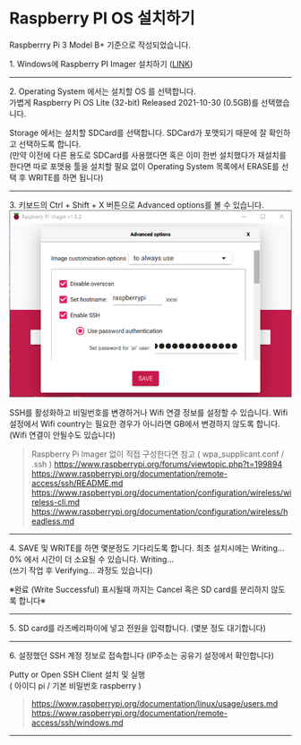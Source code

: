 # Raspberry PI OS 설치하기

Raspberrry Pi 3 Model B+ 기준으로 작성되었습니다.

1\. Windows에 Raspberry PI Imager 설치하기 \([LINK](https://www.raspberrypi.com/software/)\)

- - - - -
2\. Operating System 에서는 설치할 OS 를 선택합니다.   
가볍게 Raspberry Pi OS Lite (32-bit) Released 2021-10-30 (0.5GB)를 선택했습니다.

Storage 에서는 설치할 SDCard를 선택합니다. SDCard가 포맷되기 때문에 잘 확인하고 선택하도록 합니다.   
(만약 이전에 다른 용도로 SDCard를 사용했다면 혹은 이미 한번 설치했다가 재설치를 한다면 따로 포맷용 툴을 설치할 필요 없이 Operating System 목록에서 ERASE를 선택 후 WRITE를 하면 됩니다)

- - - - -
3\. 키보드의 Ctrl + Shift + X 버튼으로 Advanced options를 볼 수 있습니다.
![image](./resource/raspberry_pi_imager.png)   

SSH를 활성화하고 비밀번호를 변경하거나 Wifi 연결 정보를 설정할 수 있습니다. Wifi 설정에서 Wifi country는 필요한 경우가 아니라면 GB에서 변경하지 않도록 합니다. (Wifi 연결이 안될수도 있습니다)

> Raspberry Pi Imager 없이 직접 구성한다면 참고 ( wpa_supplicant.conf / .ssh )
> https://www.raspberrypi.org/forums/viewtopic.php?t=199894
> https://www.raspberrypi.org/documentation/remote-access/ssh/README.md
> https://www.raspberrypi.org/documentation/configuration/wireless/wireless-cli.md
> https://www.raspberrypi.org/documentation/configuration/wireless/headless.md

- - - - -
4\. SAVE 및 WRITE를 하면 몇분정도 기다리도록 합니다. 최초 설치시에는 Writing... 0% 에서 시간이 더 소요될 수 있습니다.  Writing...   
(쓰기 작업 후 Verifying... 과정도 있습니다)   <br/>

※완료 (Write Successful) 표시될때 까지는 Cancel 혹은 SD card를 분리하지 않도록 합니다※

- - - - -
5\. SD card를 라즈베리파이에 넣고 전원을 입력합니다. (몇분 정도 대기합니다)

- - - - -
6\. 설정했던 SSH 계정 정보로 접속합니다 (IP주소는 공유기 설정에서 확인합니다)

Putty or Open SSH Client 설치 및 실행   
( 아이디 pi / 기본 비밀번호 raspberry )

> https://www.raspberrypi.org/documentation/linux/usage/users.md
> https://www.raspberrypi.org/documentation/remote-access/ssh/windows.md

- - - - -
